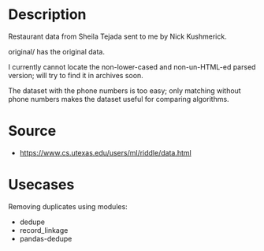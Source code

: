 # Description
Restaurant data from Sheila Tejada sent to me by Nick Kushmerick. 

original/ has the original data. 

I currently cannot locate the non-lower-cased and non-un-HTML-ed 
parsed version; will try to find it in archives soon. 

The dataset with the phone numbers is too easy; only matching without
phone numbers makes the dataset useful for comparing algorithms. 

# Source
- https://www.cs.utexas.edu/users/ml/riddle/data.html

# Usecases
Removing duplicates using modules:
- dedupe
- record_linkage
- pandas-dedupe
